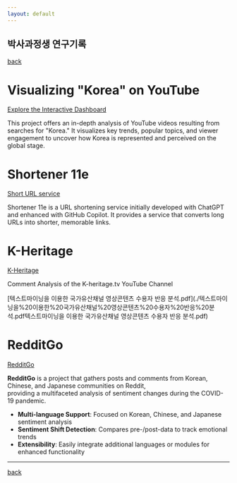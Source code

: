 ```yaml
---
layout: default
---
```


## 박사과정생 연구기록

[back](./)

# Visualizing "Korea" on YouTube
[Explore the Interactive Dashboard](https://tsarkr-youtube.streamlit.app/)

This project offers an in-depth analysis of YouTube videos resulting from searches for "Korea." 
It visualizes key trends, popular topics, and viewer engagement to uncover how Korea is represented and perceived on the global stage.

# Shortener 11e
[Short URL service](https://11e.kr)

Shortener 11e is a URL shortening service initially developed with ChatGPT and enhanced with GitHub Copilot.
It provides a service that converts long URLs into shorter, memorable links.


# K-Heritage
[K-Heritage](https://github.com/tsarkr/k-heritage)

Comment Analysis of the K-heritage.tv YouTube Channel

[텍스트마이닝을 이용한 국가유산채널 영상콘텐츠 수용자 반응 분석.pdf](./텍스트마이닝을%20이용한%20국가유산채널%20영상콘텐츠%20수용자%20반응%20분석.pdf텍스트마이닝을 이용한 국가유산채널 영상콘텐츠 수용자 반응 분석.pdf)


# RedditGo
[RedditGo](https://github.com/tsarkr/redditgo)

**RedditGo** is a project that gathers posts and comments from Korean, Chinese, and Japanese communities on Reddit,  
providing a multifaceted analysis of sentiment changes during the COVID-19 pandemic.

- **Multi-language Support**: Focused on Korean, Chinese, and Japanese sentiment analysis
- **Sentiment Shift Detection**: Compares pre-/post-data to track emotional trends
- **Extensibility**: Easily integrate additional languages or modules for enhanced functionality

---

[back](./)